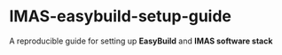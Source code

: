 # IMAS-easybuild-setup-guide
A reproducible guide  for setting up **EasyBuild** and **IMAS software stack**
